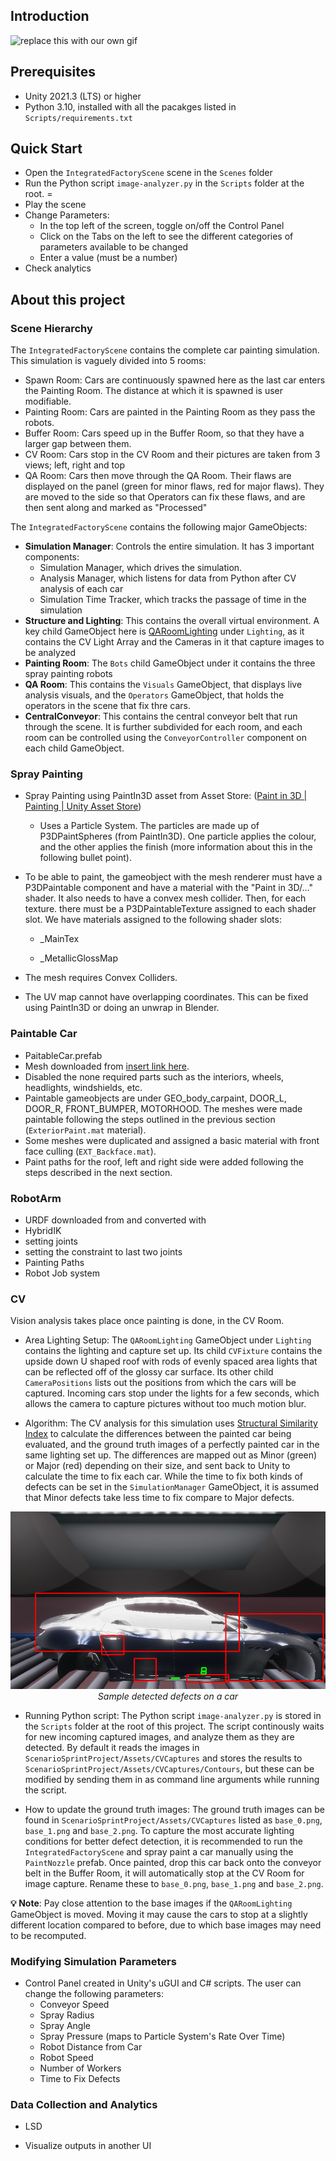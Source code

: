## Introduction

![replace this with our own gif](https://phillipscorp.com/india/wp-content/uploads/sites/3/2020/07/ur10e.gif)

## Prerequisites

* Unity 2021.3 (LTS) or higher
* Python 3.10, installed with all the pacakges listed in `Scripts/requirements.txt`

## Quick Start

* Open the `IntegratedFactoryScene` scene in the `Scenes` folder
* Run the Python script `image-analyzer.py` in the `Scripts` folder at the root. =
* Play the scene
* Change Parameters: 
  - In the top left of the screen, toggle on/off the Control Panel
  - Click on the Tabs on the left to see the different categories of parameters available to be changed
  - Enter a value (must be a number)
* Check analytics


## About this project

### Scene Hierarchy

The `IntegratedFactoryScene` contains the complete car painting simulation. This simulation is vaguely divided into 5 rooms:

- Spawn Room: Cars are continuously spawned here as the last car enters the Painting Room. The distance at which it is spawned is user modifiable.
- Painting Room: Cars are painted in the Painting Room as they pass the robots.
- Buffer Room: Cars speed up in the Buffer Room, so that they have a larger gap between them.
- CV Room: Cars stop in the CV Room and their pictures are taken from 3 views; left, right and top
- QA Room: Cars then move through the QA Room. Their flaws are displayed on the panel (green for minor flaws, red for major flaws). They are moved to the side so that Operators can fix these flaws, and are then sent along and marked as "Processed"

The `IntegratedFactoryScene` contains the following major GameObjects:

- **Simulation Manager**: Controls the entire simulation. It has 3 important components:
  - Simulation Manager, which drives the simulation.
  - Analysis Manager, which listens for data from Python after CV analysis of each car
  - Simulation Time Tracker, which tracks the passage of time in the simulation
- **Structure and Lighting**: This contains the overall virtual environment. A key child GameObject here is [QARoomLighting](#cv) under `Lighting`, as it contains the CV Light Array and the Cameras in it that capture images to be analyzed
- **Painting Room**: The `Bots` child GameObject under it contains the three spray painting robots 
- **QA Room**: This contains the `Visuals` GameObject, that displays live analysis visuals, and the `Operators` GameObject, that holds the operators in the scene that fix thre cars.
- **CentralConveyor**: This contains the central conveyor belt that run through the scene. It is further subdivided for each room, and each room can be controlled using the `ConveyorController` component on each child GameObject. 


### Spray Painting

- Spray Painting using PaintIn3D asset from Asset Store: ([Paint in 3D | Painting | Unity Asset Store](https://assetstore.unity.com/packages/tools/painting/paint-in-3d-26286))
  
  - Uses a Particle System. The particles are made up of P3DPaintSpheres (from PaintIn3D). One particle applies the colour, and the other applies the finish (more information about this in the following bullet point).

- To be able to paint, the gameobject with the mesh renderer must have a P3DPaintable component and have a material with the "Paint in 3D/..." shader. It also needs to have a convex mesh collider. Then, for each texture. there must be a P3DPaintableTexture assigned to each shader slot. We have materials assigned to the following shader slots:
  
  - _MainTex
  
  - _MetallicGlossMap

- The mesh requires Convex Colliders. 

- The UV map cannot have overlapping coordinates. This can be fixed using PaintIn3D or doing an unwrap in Blender. 

### Paintable Car
  * PaitableCar.prefab
  * Mesh downloaded from [insert link here]().
  * Disabled the none required parts such as the interiors, wheels, headlights, windshields, etc.
  * Paintable gameobjects are under GEO_body_carpaint, DOOR_L, DOOR_R, FRONT_BUMPER, MOTORHOOD. The meshes were made paintable following the steps  outlined in the previous section (`ExteriorPaint.mat` material).
  * Some meshes were duplicated and assigned a basic material with front face culling (`EXT_Backface.mat`).
  * Paint paths for the roof, left and right side were added following the steps described in the next section.

### RobotArm

* URDF downloaded from and converted with
* HybridIK
* setting joints
* setting the constraint to last two joints
* Painting Paths
* Robot Job system

### CV

Vision analysis takes place once painting is done, in the CV Room.

* Area Lighting Setup: The `QARoomLighting` GameObject under `Lighting` contains the lighting and capture set up. Its child `CVFixture` contains the upside down U shaped roof with rods of evenly spaced area lights that can be reflected off of the glossy car surface. Its other child `CameraPositions` lists out the positions from which the cars will be captured. Incoming cars stop under the lights for a few seconds, which allows the camera to capture pictures without too much motion blur.

* Algorithm: The CV analysis for this simulation uses [Structural Similarity Index](https://en.wikipedia.org/wiki/Structural_similarity) to calculate the differences between the painted car being evaluated, and the ground truth images of a perfectly painted car in the same lighting set up. The differences are mapped out as Minor (green) or Major (red) depending on their size, and sent back to Unity to calculate the time to fix each car. While the time to fix both kinds of defects can be set in the `SimulationManager` GameObject, it is assumed that Minor defects take less time to fix compare to Major defects.

<p align="center">
<img src=Resources/Contours.png>
<br>
<em>Sample detected defects on a car</em>
</p>

* Running Python script: The Python script `image-analyzer.py` is stored in the `Scripts` folder at the root of this project. The script continously waits for new incoming captured images, and analyze them as they are detected. By default it reads the images in `ScenarioSprintProject/Assets/CVCaptures` and stores the results to `ScenarioSprintProject/Assets/CVCaptures/Contours`, but these can be modified by sending them in as command line arguments while running the script. 

* How to update the ground truth images: The ground truth images can be found in `ScenarioSprintProject/Assets/CVCaptures` listed as  `base_0.png`, `base_1.png` and `base_2.png`. To capture the most accurate lighting conditions for better defect detection, it is recommended to run the `IntegratedFactoryScene` and spray paint a car manually using the `PaintNozzle` prefab. Once painted, drop this car back onto the conveyor belt in the Buffer Room, it will automatically stop at the CV Room for image capture. Rename these to `base_0.png`, `base_1.png` and `base_2.png`.

**:bulb: Note**: Pay close attention to the base images if the `QARoomLighting` GameObject is moved. Moving it may cause the cars to stop at a slightly different location compared to before, due to which base images may need to be recomputed.


### Modifying Simulation Parameters

* Control Panel created in Unity's uGUI and C# scripts. The user can change the following parameters:
  * Conveyor Speed
  * Spray Radius
  * Spray Angle
  * Spray Pressure (maps to Particle System's Rate Over Time)
  * Robot Distance from Car
  * Robot Speed
  * Number of Workers
  * Time to Fix Defects

### Data Collection and Analytics

- LSD

- Visualize outputs in another UI
